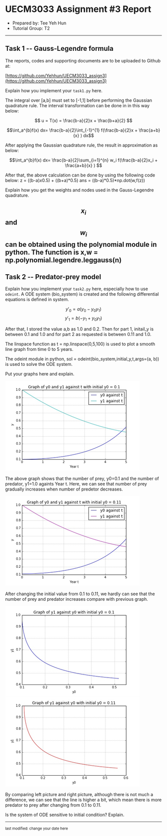 UECM3033 Assignment #3 Report
========================================================

- Prepared by: Tee Yeh Hun
- Tutorial Group: T2

--------------------------------------------------------

## Task 1 --  Gauss-Legendre formula

The reports, codes and supporting documents are to be uploaded to Github at: 

[https://github.com/Yehhun/UECM3033_assign3](https://github.com/Yehhun/UECM3033_assign3)


Explain how you implement your `task1.py` here.

The integral over [a,b] must set to [-1,1] before performing the Gaussian quadrature rule.
The interval transformation can be done in in this way below:

$$ u = T(x) = \frac{b-a}{2}x + \frac{b+a}{2} $$

$$\int_a^{b}f(x) dx= \frac{b-a}{2}\int_{-1}^{1} f(\frac{b-a}{2}x + \frac{a+b}{x} )  dx$$ 

After applying the Gaussian quadrature rule, the result in approximation as below:

$$\int_a^{b}f(x) dx= \frac{b-a}{2}\sum_{i=1}^{n} w_i f(\frac{b-a}{2}x_i + \frac{a+b}{x} ) $$

After that, the above calculation can be done by using the following code below:
z = ((b-a)*x*0.5) + ((b+a)*0.5)
ans = ((b-a)*0.5)*np.dot(w,f(z)) 

Explain how you get the weights and nodes used in the Gauss-Legendre quadrature.

$$ x_i $$ and $$ w_i $$ can be obtained using the polynomial module in python. 
The function is x,w = np.polynomial.legendre.leggauss(n)
---------------------------------------------------------

## Task 2 -- Predator-prey model

Explain how you implement your `task2.py` here, especially how to use `odeint`.
A ODE system (bio_system) is created and the following differential equations is defined in system.

$$ y'_0 = a(y_0 - y_0 y_1)$$
$$ y'_1 = b(-y_1 + y_0 y_1)$$

After that, I stored the value a,b as 1.0 and 0.2. Then for part 1, initail_y is between 0.1 and 1.0 and for part 2 as requested is between 0.11 and 1.0.

The linspace function as t = np.linspace(0,5,100) is used to plot a smooth line graph from time 0 to 5 years.

The odeint module in python, sol = odeint(bio_system,initial_y,t,args=(a, b)) is used to solve the ODE system.

Put your graphs here and explain.

![Graph_of_y0_and_y1_1.jpg](Graph_of_y0_and_y1_1.jpg)

The above graph shows that the number of prey, y0=0.1 and the number of predator, y1=1.0 againts Year t. Here, we can see that number of prey gradually increases when number of predetor decreases.

![Graph_of_y0_and_y1_11.jpg](Graph_of_y0_and_y1_11.jpg)

After changing the initial value from 0.1 to 0.11, we hardly can see that the number of prey and predator increases compare with previous graph.

![Graph_of_y1_against_y0_1.jpg](Graph_of_y1_against_y0_1.jpg)
![Graph_of_y1_against_y0_2.jpg](Graph_of_y1_against_y0_2.jpg)

By comparing left picture and right picture, although there is not much a difference, we can see that the line is higher a bit, which mean there is more predator to prey after changing from 0.1 to 0.11.

Is the system of ODE sensitive to initial condition? Explain.

-----------------------------------

<sup>last modified: change your date here</sup>
